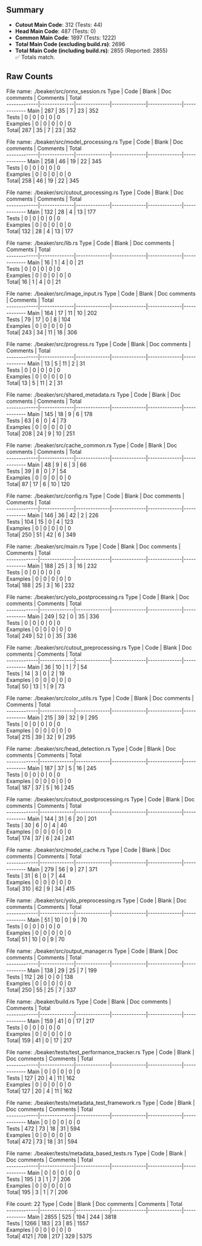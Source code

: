## Summary

- **Cutout Main Code**: 312 (Tests: 44)  
- **Head Main Code**: 487 (Tests: 0)  
- **Common Main Code**: 1897 (Tests: 1222)  
- **Total Main Code (excluding build.rs)**: 2696  
- **Total Main Code (including build.rs)**: 2855 (Reported: 2855)  
✅ Totals match.

## Raw Counts

File name: ./beaker/src/onnx_session.rs
Type         | Code         | Blank        | Doc comments | Comments     | Total       
-------------|--------------|--------------|--------------|--------------|-------------
Main         | 287          | 35           | 7            | 23           | 352         
Tests        | 0            | 0            | 0            | 0            | 0           
Examples     | 0            | 0            | 0            | 0            | 0           
Total| 287          | 35           | 7            | 23           | 352         

File name: ./beaker/src/model_processing.rs
Type         | Code         | Blank        | Doc comments | Comments     | Total       
-------------|--------------|--------------|--------------|--------------|-------------
Main         | 258          | 46           | 19           | 22           | 345         
Tests        | 0            | 0            | 0            | 0            | 0           
Examples     | 0            | 0            | 0            | 0            | 0           
Total| 258          | 46           | 19           | 22           | 345         

File name: ./beaker/src/cutout_processing.rs
Type         | Code         | Blank        | Doc comments | Comments     | Total       
-------------|--------------|--------------|--------------|--------------|-------------
Main         | 132          | 28           | 4            | 13           | 177         
Tests        | 0            | 0            | 0            | 0            | 0           
Examples     | 0            | 0            | 0            | 0            | 0           
Total| 132          | 28           | 4            | 13           | 177         

File name: ./beaker/src/lib.rs
Type         | Code         | Blank        | Doc comments | Comments     | Total       
-------------|--------------|--------------|--------------|--------------|-------------
Main         | 16           | 1            | 4            | 0            | 21          
Tests        | 0            | 0            | 0            | 0            | 0           
Examples     | 0            | 0            | 0            | 0            | 0           
Total| 16           | 1            | 4            | 0            | 21          

File name: ./beaker/src/image_input.rs
Type         | Code         | Blank        | Doc comments | Comments     | Total       
-------------|--------------|--------------|--------------|--------------|-------------
Main         | 164          | 17           | 11           | 10           | 202         
Tests        | 79           | 17           | 0            | 8            | 104         
Examples     | 0            | 0            | 0            | 0            | 0           
Total| 243          | 34           | 11           | 18           | 306         

File name: ./beaker/src/progress.rs
Type         | Code         | Blank        | Doc comments | Comments     | Total       
-------------|--------------|--------------|--------------|--------------|-------------
Main         | 13           | 5            | 11           | 2            | 31          
Tests        | 0            | 0            | 0            | 0            | 0           
Examples     | 0            | 0            | 0            | 0            | 0           
Total| 13           | 5            | 11           | 2            | 31          

File name: ./beaker/src/shared_metadata.rs
Type         | Code         | Blank        | Doc comments | Comments     | Total       
-------------|--------------|--------------|--------------|--------------|-------------
Main         | 145          | 18           | 9            | 6            | 178         
Tests        | 63           | 6            | 0            | 4            | 73          
Examples     | 0            | 0            | 0            | 0            | 0           
Total| 208          | 24           | 9            | 10           | 251         

File name: ./beaker/src/cache_common.rs
Type         | Code         | Blank        | Doc comments | Comments     | Total       
-------------|--------------|--------------|--------------|--------------|-------------
Main         | 48           | 9            | 6            | 3            | 66          
Tests        | 39           | 8            | 0            | 7            | 54          
Examples     | 0            | 0            | 0            | 0            | 0           
Total| 87           | 17           | 6            | 10           | 120         

File name: ./beaker/src/config.rs
Type         | Code         | Blank        | Doc comments | Comments     | Total       
-------------|--------------|--------------|--------------|--------------|-------------
Main         | 146          | 36           | 42           | 2            | 226         
Tests        | 104          | 15           | 0            | 4            | 123         
Examples     | 0            | 0            | 0            | 0            | 0           
Total| 250          | 51           | 42           | 6            | 349         

File name: ./beaker/src/main.rs
Type         | Code         | Blank        | Doc comments | Comments     | Total       
-------------|--------------|--------------|--------------|--------------|-------------
Main         | 188          | 25           | 3            | 16           | 232         
Tests        | 0            | 0            | 0            | 0            | 0           
Examples     | 0            | 0            | 0            | 0            | 0           
Total| 188          | 25           | 3            | 16           | 232         

File name: ./beaker/src/yolo_postprocessing.rs
Type         | Code         | Blank        | Doc comments | Comments     | Total       
-------------|--------------|--------------|--------------|--------------|-------------
Main         | 249          | 52           | 0            | 35           | 336         
Tests        | 0            | 0            | 0            | 0            | 0           
Examples     | 0            | 0            | 0            | 0            | 0           
Total| 249          | 52           | 0            | 35           | 336         

File name: ./beaker/src/cutout_preprocessing.rs
Type         | Code         | Blank        | Doc comments | Comments     | Total       
-------------|--------------|--------------|--------------|--------------|-------------
Main         | 36           | 10           | 1            | 7            | 54          
Tests        | 14           | 3            | 0            | 2            | 19          
Examples     | 0            | 0            | 0            | 0            | 0           
Total| 50           | 13           | 1            | 9            | 73          

File name: ./beaker/src/color_utils.rs
Type         | Code         | Blank        | Doc comments | Comments     | Total       
-------------|--------------|--------------|--------------|--------------|-------------
Main         | 215          | 39           | 32           | 9            | 295         
Tests        | 0            | 0            | 0            | 0            | 0           
Examples     | 0            | 0            | 0            | 0            | 0           
Total| 215          | 39           | 32           | 9            | 295         

File name: ./beaker/src/head_detection.rs
Type         | Code         | Blank        | Doc comments | Comments     | Total       
-------------|--------------|--------------|--------------|--------------|-------------
Main         | 187          | 37           | 5            | 16           | 245         
Tests        | 0            | 0            | 0            | 0            | 0           
Examples     | 0            | 0            | 0            | 0            | 0           
Total| 187          | 37           | 5            | 16           | 245         

File name: ./beaker/src/cutout_postprocessing.rs
Type         | Code         | Blank        | Doc comments | Comments     | Total       
-------------|--------------|--------------|--------------|--------------|-------------
Main         | 144          | 31           | 6            | 20           | 201         
Tests        | 30           | 6            | 0            | 4            | 40          
Examples     | 0            | 0            | 0            | 0            | 0           
Total| 174          | 37           | 6            | 24           | 241         

File name: ./beaker/src/model_cache.rs
Type         | Code         | Blank        | Doc comments | Comments     | Total       
-------------|--------------|--------------|--------------|--------------|-------------
Main         | 279          | 56           | 9            | 27           | 371         
Tests        | 31           | 6            | 0            | 7            | 44          
Examples     | 0            | 0            | 0            | 0            | 0           
Total| 310          | 62           | 9            | 34           | 415         

File name: ./beaker/src/yolo_preprocessing.rs
Type         | Code         | Blank        | Doc comments | Comments     | Total       
-------------|--------------|--------------|--------------|--------------|-------------
Main         | 51           | 10           | 0            | 9            | 70          
Tests        | 0            | 0            | 0            | 0            | 0           
Examples     | 0            | 0            | 0            | 0            | 0           
Total| 51           | 10           | 0            | 9            | 70          

File name: ./beaker/src/output_manager.rs
Type         | Code         | Blank        | Doc comments | Comments     | Total       
-------------|--------------|--------------|--------------|--------------|-------------
Main         | 138          | 29           | 25           | 7            | 199         
Tests        | 112          | 26           | 0            | 0            | 138         
Examples     | 0            | 0            | 0            | 0            | 0           
Total| 250          | 55           | 25           | 7            | 337         

File name: ./beaker/build.rs
Type         | Code         | Blank        | Doc comments | Comments     | Total       
-------------|--------------|--------------|--------------|--------------|-------------
Main         | 159          | 41           | 0            | 17           | 217         
Tests        | 0            | 0            | 0            | 0            | 0           
Examples     | 0            | 0            | 0            | 0            | 0           
Total| 159          | 41           | 0            | 17           | 217         

File name: ./beaker/tests/test_performance_tracker.rs
Type         | Code         | Blank        | Doc comments | Comments     | Total       
-------------|--------------|--------------|--------------|--------------|-------------
Main         | 0            | 0            | 0            | 0            | 0           
Tests        | 127          | 20           | 4            | 11           | 162         
Examples     | 0            | 0            | 0            | 0            | 0           
Total| 127          | 20           | 4            | 11           | 162         

File name: ./beaker/tests/metadata_test_framework.rs
Type         | Code         | Blank        | Doc comments | Comments     | Total       
-------------|--------------|--------------|--------------|--------------|-------------
Main         | 0            | 0            | 0            | 0            | 0           
Tests        | 472          | 73           | 18           | 31           | 594         
Examples     | 0            | 0            | 0            | 0            | 0           
Total| 472          | 73           | 18           | 31           | 594         

File name: ./beaker/tests/metadata_based_tests.rs
Type         | Code         | Blank        | Doc comments | Comments     | Total       
-------------|--------------|--------------|--------------|--------------|-------------
Main         | 0            | 0            | 0            | 0            | 0           
Tests        | 195          | 3            | 1            | 7            | 206         
Examples     | 0            | 0            | 0            | 0            | 0           
Total| 195          | 3            | 1            | 7            | 206         

File count: 22
Type         | Code         | Blank        | Doc comments | Comments     | Total       
-------------|--------------|--------------|--------------|--------------|-------------
Main         | 2855         | 525          | 194          | 244          | 3818        
Tests        | 1266         | 183          | 23           | 85           | 1557        
Examples     | 0            | 0            | 0            | 0            | 0           
Total| 4121         | 708          | 217          | 329          | 5375        
